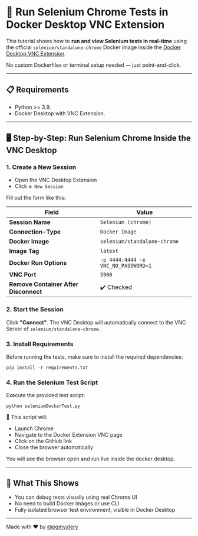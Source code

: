 # 🧪 Run Selenium Chrome Tests in Docker Desktop VNC Extension

This tutorial shows how to **run and view Selenium tests in real-time** using the official `selenium/standalone-chrome` Docker image inside the [Docker Desktop VNC Extension](https://github.com/pgmystery/docker-extension-vnc).

No custom Dockerfiles or terminal setup needed — just point-and-click.

---

## 📋 Requirements

- Python >= 3.9.
- Docker Desktop with VNC Extension.

---

## 🖥️ Step-by-Step: Run Selenium Chrome Inside the VNC Desktop

### 1. Create a New Session

- Open the VNC Desktop Extension
- Click `➕ New Session`

Fill out the form like this:

| Field                                   | Value                               |
|-----------------------------------------|-------------------------------------|
| **Session Name**                        | `Selenium (chrome)`                 |
| **Connection-Type**                     | `Docker Image`                      |
| **Docker Image**                        | `selenium/standalone-chrome`        |
| **Image Tag**                           | `latest`                            |
| **Docker Run Options**                  | `-p 4444:4444 -e VNC_NO_PASSWORD=1` |
| **VNC Port**                            | `5900`                              |
| **Remove Container After Disconnect** | ✔️ Checked                          |


### 2. Start the Session

Click **"Connect"**.
The VNC Desktop will automatically connect to the VNC Server of `selenium/standalone-chrome`.

### 3. Install Requirements

Before running the tests, make sure to install the required dependencies:

```shell
pip install -r requirements.txt
```

### 4. Run the Selenium Test Script

Execute the provided test script:

```shell
python seleniumDockerTest.py
```

🧠 This script will:

- Launch Chrome
- Navigate to the Docker Extension VNC page
- Click on the GitHub link
- Close the browser automatically

You will see the browser open and run live inside the docker desktop.

---

## 🚀 What This Shows

- You can debug tests visually using real Chrome UI
- No need to build Docker images or use CLI
- Fully isolated browser test environment, visible in Docker Desktop

---

Made with ❤️ by [@pgmystery](https://github.com/pgmystery)
